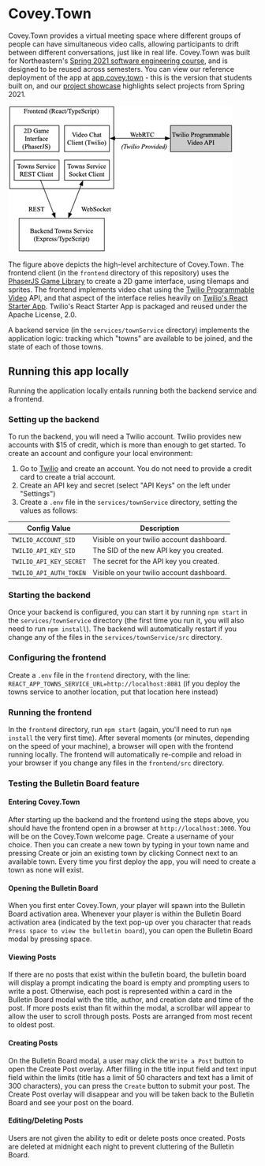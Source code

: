 # Covey.Town

Covey.Town provides a virtual meeting space where different groups of people can have simultaneous video calls, allowing participants to drift between different conversations, just like in real life.
Covey.Town was built for Northeastern's [Spring 2021 software engineering course](https://neu-se.github.io/CS4530-CS5500-Spring-2021/), and is designed to be reused across semesters.
You can view our reference deployment of the app at [app.covey.town](https://app.covey.town/) - this is the version that students built on, and our [project showcase](https://neu-se.github.io/CS4530-CS5500-Spring-2021/project-showcase) highlights select projects from Spring 2021.

![Covey.Town Architecture](docs/covey-town-architecture.png)

The figure above depicts the high-level architecture of Covey.Town.
The frontend client (in the `frontend` directory of this repository) uses the [PhaserJS Game Library](https://phaser.io) to create a 2D game interface, using tilemaps and sprites.
The frontend implements video chat using the [Twilio Programmable Video](https://www.twilio.com/docs/video) API, and that aspect of the interface relies heavily on [Twilio's React Starter App](https://github.com/twilio/twilio-video-app-react). Twilio's React Starter App is packaged and reused under the Apache License, 2.0.

A backend service (in the `services/townService` directory) implements the application logic: tracking which "towns" are available to be joined, and the state of each of those towns.

## Running this app locally

Running the application locally entails running both the backend service and a frontend.

### Setting up the backend

To run the backend, you will need a Twilio account. Twilio provides new accounts with $15 of credit, which is more than enough to get started.
To create an account and configure your local environment:

1. Go to [Twilio](https://www.twilio.com/) and create an account. You do not need to provide a credit card to create a trial account.
2. Create an API key and secret (select "API Keys" on the left under "Settings")
3. Create a `.env` file in the `services/townService` directory, setting the values as follows:

| Config Value            | Description                               |
| ----------------------- | ----------------------------------------- |
| `TWILIO_ACCOUNT_SID`    | Visible on your twilio account dashboard. |
| `TWILIO_API_KEY_SID`    | The SID of the new API key you created.   |
| `TWILIO_API_KEY_SECRET` | The secret for the API key you created.   |
| `TWILIO_API_AUTH_TOKEN` | Visible on your twilio account dashboard. |

### Starting the backend

Once your backend is configured, you can start it by running `npm start` in the `services/townService` directory (the first time you run it, you will also need to run `npm install`).
The backend will automatically restart if you change any of the files in the `services/townService/src` directory.

### Configuring the frontend

Create a `.env` file in the `frontend` directory, with the line: `REACT_APP_TOWNS_SERVICE_URL=http://localhost:8081` (if you deploy the towns service to another location, put that location here instead)

### Running the frontend

In the `frontend` directory, run `npm start` (again, you'll need to run `npm install` the very first time). After several moments (or minutes, depending on the speed of your machine), a browser will open with the frontend running locally.
The frontend will automatically re-compile and reload in your browser if you change any files in the `frontend/src` directory.

### Testing the Bulletin Board feature

#### Entering Covey.Town

After starting up the backend and the frontend using the steps above, you should have the frontend open in a browser at `http://localhost:3000`. You will be on the Covey.Town welcome page. Create a username of your choice. Then you can create a new town by typing in your town name and pressing Create or join an existing town by clicking Connect next to an available town. Every time you first deploy the app, you will need to create a town as none will exist.

#### Opening the Bulletin Board

When you first enter Covey.Town, your player will spawn into the Bulletin Board activation area. Whenever your player is within the Bulletin Board activation area (indicated by the text pop-up over you character that reads `Press space to view the bulletin board`), you can open the Bulletin Board modal by pressing space.

#### Viewing Posts

If there are no posts that exist within the bulletin board, the bulletin board will display a prompt indicating the board is empty and prompting users to write a post. Otherwise, each post is represented within a card in the Bulletin Board modal with the title, author, and creation date and time of the post. If more posts exist than fit within the modal, a scrollbar will appear to allow the user to scroll through posts. Posts are arranged from most recent to oldest post.

#### Creating Posts

On the Bulletin Board modal, a user may click the `Write a Post` button to open the Create Post overlay. After filling in the title input field and text input field within the limits (title has a limit of 50 characters and text has a limit of 300 characters), you can press the `Create` button to submit your post. The Create Post overlay will disappear and you will be taken back to the Bulletin Board and see your post on the board.

#### Editing/Deleting Posts

Users are not given the ability to edit or delete posts once created. Posts are deleted at midnight each night to prevent cluttering of the Bulletin Board.
